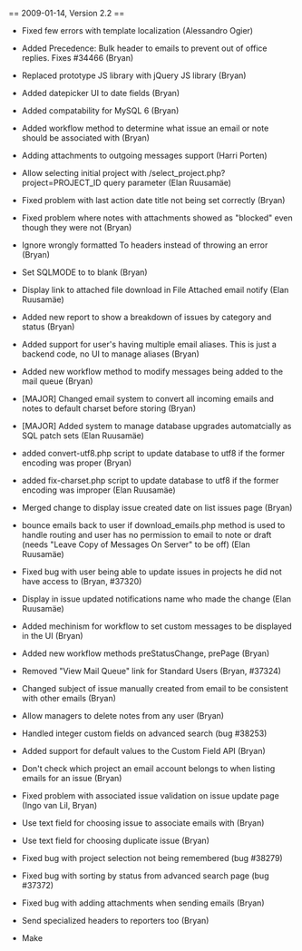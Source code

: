 == 2009-01-14, Version 2.2 ==

-   Fixed few errors with template localization (Alessandro Ogier)
-   Added Precedence: Bulk header to emails to prevent out of office
    replies. Fixes \#34466 (Bryan)
-   Replaced prototype JS library with jQuery JS library (Bryan)
-   Added datepicker UI to date fields (Bryan)
-   Added compatability for MySQL 6 (Bryan)
-   Added workflow method to determine what issue an email or note
    should be associated with (Bryan)
-   Adding attachments to outgoing messages support (Harri Porten)
-   Allow selecting initial project with
    /select_project.php?project=PROJECT_ID query parameter (Elan
    Ruusamäe)
-   Fixed problem with last action date title not being set correctly
    (Bryan)
-   Fixed problem where notes with attachments showed as "blocked" even
    though they were not (Bryan)
-   Ignore wrongly formatted To headers instead of throwing an error
    (Bryan)
-   Set SQLMODE to to blank (Bryan)
-   Display link to attached file download in File Attached email notify
    (Elan Ruusamäe)
-   Added new report to show a breakdown of issues by category and
    status (Bryan)
-   Added support for user's having multiple email aliases. This is just
    a backend code, no UI to manage aliases (Bryan)
-   Added new workflow method to modify messages being added to the mail
    queue (Bryan)
-   [MAJOR] Changed email system to convert all incoming emails and
    notes to default charset before storing (Bryan)
-   [MAJOR] Added system to manage database upgrades automatcially as
    SQL patch sets (Elan Ruusamäe)
-   added convert-utf8.php script to update database to utf8 if the
    former encoding was proper (Bryan)
-   added fix-charset.php script to update database to utf8 if the
    former encoding was improper (Elan Ruusamäe)
-   Merged change to display issue created date on list issues page
    (Bryan)
-   bounce emails back to user if download_emails.php method is used to
    handle routing and user has no permission to email to note or draft
    (needs "Leave Copy of Messages On Server" to be off) (Elan Ruusamäe)
-   Fixed bug with user being able to update issues in projects he did
    not have access to (Bryan, \#37320)
-   Display in issue updated notifications name who made the change
    (Elan Ruusamäe)
-   Added mechinism for workflow to set custom messages to be displayed
    in the UI (Bryan)
-   Added new workflow methods preStatusChange, prePage (Bryan)
-   Removed "View Mail Queue" link for Standard Users (Bryan, \#37324)
-   Changed subject of issue manually created from email to be
    consistent with other emails (Bryan)
-   Allow managers to delete notes from any user (Bryan)
-   Handled integer custom fields on advanced search (bug \#38253)
-   Added support for default values to the Custom Field API (Bryan)
-   Don't check which project an email account belongs to when listing
    emails for an issue (Bryan)
-   Fixed problem with associated issue validation on issue update page
    (Ingo van Lil, Bryan)
-   Use text field for choosing issue to associate emails with (Bryan)
-   Use text field for choosing duplicate issue (Bryan)
-   Fixed bug with project selection not being remembered (bug \#38279)
-   Fixed bug with sorting by status from advanced search page (bug
    \#37372)
-   Fixed bug with adding attachments when sending emails (Bryan)
-   Send specialized headers to reporters too (Bryan)
-   Make
    <title markdown="1">
    more informative in view.php pages (Elan Ruusamäe)

-   Fix compatibility with PEAR Date 1.5.0, displaying times in wrong
    time (Elan Ruusamäe)
-   Added pt_BR translation (Georger Araujo)
-   Added workflow method to control which notification options are set
    (Bryan)
-   Updated jquery ui.datepicker.js to 1.5.2 (Elan Ruusamäe)
-   Added scm_log_url to SCM and handle ADDED and REMOVED actions for
    checkins (Elan Ruusamäe)
-   Changed logic to allow users without access to the project to be
    CC'd on emails (Bryan Alsdorf)
-   Updated datepicker to RC version to solve problem with the day of
    DST switch being displayed twice (Bryan Alsdorf)
-   Allow users to login using email aliases (Bryan Alsdorf)
-   Made week start day configurable from preferences for datepicker
    (Elan Ruusamäe)
-   Let custom field size for multiple selection be items count but not
    more than 10 (Elan Ruusamäe)
-   Fixed bug with encoding addresses with special characters when
    sending emails (Bryan)
-   Fixed grp_id error on the manage users page after editing a user
    (Kirk Brown)
-   Added workflow method to control if new To/Cc addresses are auto
    added to notification list (Bryan)
-   Prevent PHP error with IRC bot when trying to fetch channels for a
    project with no channels defined (Bryan)
-   Added more informative to close issue page explaining the difference
    between Internal / All notification options (Bryan)
-   Fixed bug with custom field report display keys instead of values
    (Bryan, Elan Ruusamäe)

2008-01-09, Version 2.1.1 {#version-2.1.1}
-------------------------

-   Added missing PEAR classes for Text_Diff (Elan Ruusamäe)
-   Fix unwanted breakage of PHP 4.x compatability (Elan Ruusamäe)
-   Include JavaScript files client side, not from Smarty. Fixes \#32619
    (Elan Ruusamäe)
-   Avoid redefine error of APP_GETTEXT_MODE constant in language
    class (Elan Ruusamäe)
-   Added 'Category' to workload by date range report (Bryan)
-   Update php-gettext wrapper to support switching locales on same page
    (Elan Ruusamäe)
-   Update php-gettext to find LC_MESSAGES from various dirs like glibc
    function does (Elan Ruusamäe)

2007-11-20, Version 2.1 {#version-2.1}
-----------------------

-   Fixed error with DB error when removing assignees from issue
    assignment list (Bryan)
-   Rewritten error handling to create less smaller error reports (Elan
    Ruusamäe)
-   Make issue associated list as text field (Bryan, Elan Ruusamäe)
-   Implementing per project "mail aliases" (Alessandro Ogier, Elan
    Ruusamäe)
-   Rollback file upload if there was an error instead of creating
    lingering attachments (Elan Ruusamäe)
-   Made timetracking window input more convenient (Elan Ruusamäe)
-   Display email addresses to whom email was sent when issue was
    updated (Elan Ruusamäe)
-   Remove unnecessary array_map that breaks UTF-8 encoding in charts
    legend (Grzegorz 'Dzikus' Sterniczuk)
-   Propagate errors from invalid to header and ignore it in emails
    listing page (Elan Ruusamäe)
-   Add "Show Times spent on issue" to weekly report page (Elan
    Ruusamäe, Raul Raat)
-   Fixed bug with viewers updating preferences (Bryan)
-   Improved Weekly Reports output possibilities (Raul Raat)
-   Added more information to Workflow::shouldEmailAddress (Bryan)
-   Fixed bug with adding warning message to base64 encoded email
    (Bryan)
-   Added "Recipients" to view email and view note page (Bryan)
-   Added seperate columns for different custom field datatypes (Bryan)
-   Display database error in text mode when invoked from cron (Elan
    Ruusamäe, Raul Raat)
-   Hide issue stats from reporters when "Segregate Reporters" is
    enabled (Bryan)
-   Fixed bug with lookup layer on edit notification list (Bryan)
-   Fixed bug with reminders when no recipients are found (Bryan)
-   Fixed bug with emails downloaded from mail server only being sent to
    issue assignee (Bryan)
-   Added support level to list issues page (Bryan)
-   Fixed conditional statements involving roles and localization
    (Bryan)
-   Update add time tracking window so that change of start time changes
    the end time (Raul Raat)
-   Don't hide Total Time Spent: when hiding time tracking block in
    issue details page (Raul Raat)
-   Added ability to control if a custom fields is required and
    validation options from backend (Bryan)
-   Added option to include custom fields on close issue page (Bryan)
-   Added more parameters to Customer::notifyIssueClosed() (Bryan)
-   Call Workflow::getAdditionalEmailAddresses() when notifying an issue
    has been updated (Bryan)
-   Add extra parameter to Workflow::getAdditionalEmailAddresses() to
    allow issue diffs to be passed (Bryan)
-   Fixed bug with not encoding [ and ] in address strings (Bryan)
-   Changed roles needed to move issues between projects (Bryan)
-   Added option to hide closed issues on stats page (CmputrAce)
-   Make variable available for workflow to be able to detect whether
    the email created new issue (Elan Ruusamäe)
-   Added support for inactive options to Custom field backends (Bryan)
-   Fixed bug with saving routed email (Bryan)
-   Added workflow method to control if email addresses are
    automatically added to the notification list (Bryan)
-   Fixed bug with blocked emails adding sender to the notification list
    (Bryan)
-   Changed customer API to support multiple contracts (Bryan)
-   Fixed bug with closed issue notification going out even when it
    shouldn't have (Bryan)
-   Prevent users of being notified if they assign an issue to
    themselves (Bryan)
-   Updated Smarty and PEAR packages to latest versions (Elan Ruusamäe)
-   Fixed tab order of custom fields (Bryan)
-   Fixed bug with expandable tables (Bryan)

2007-04-12, Version 2.0 {#version-2.0}
-----------------------

-   Fixed bug with user recieving an update email when they updated the
    issue (Bryan)
-   Fixed bug with inserting attachment from email with an apostrophe in
    the email name (Bryan)
-   Changed support_email table to not truncate long to and cc lists
    (Bryan)
-   Changed status graph colors to actually match the status colors
    (Bryan)
-   Fixed bug with downloading notes multiple times (Bryan)
-   Automatically add sender of email to authorized repliers list when
    auto creating an issue (Bryan)
-   Refresh parent window when closing notification popup (Bug \#20020)
    (Bryan)
-   Changed Eventum to honor default notification options when adding an
    address from an email (Bryan)
-   Fixed bug with special "bullet" character when submitting an issue
    (Bryan)
-   Added new 'Estimated Development Time' report (Bryan)
-   Fixed bug that allowed reporter to change the status when sending an
    email (Bryan)
-   Fixed bug with closing an issue while switching projects in another
    window (Bryan)
-   Fixed PHP error on associate email page (Bryan, Rusty Nejdl)
-   Changed Advanced Search to allow reporters to access it (Bryan)
-   Added X-Eventum-Assignee header to emails (Bryan)
-   Fixed bug with date fields on advanced search page not showing
    correctly (Bryan)
-   Fixed bug with message body not being displayed when Content-Type is
    missing (Bryan)
-   Fixed PHP warning in customer backend (Bryan)
-   Fixed bug caused by whitespace at start of email address (Elan
    Ruusamäe)
-   Fixed bug with wrong users being displayed on close issue page
    (Bryan)
-   Changed quick filter form to be fixed width to avoid rendering
    problems in Firefox (Bryan)
-   Fixed bug with error when sending emails creating infinite loops
    (Bryan)
-   Fixed bug with special "dash" character when submitting an issue
    (Bryan)
-   Fixed problem with rss feeds searching by custom fields (Bryan)
-   Worked on removing instances of call time pass by reference (Bryan)
-   Fixed bug with subject based routing with special characters (Bryan,
    Thanks to Frank Tilmans)
-   Fixed bug with saving mail queue log (Bryan, Thanks to Peter van den
    Heuvel)
-   Fixed bug with email bounces causing infinite mail loop when auto
    creating issues (Bryan)
-   Added workflow method to be called before email is downloaded
    (Bryan)
-   Added "Open Issues By Reporter" report (Bryan)
-   Fixed bug with UTF8 characters on graphs (Bryan)
-   Send emails with charset specified in config (Bug \#17267) (Bryan)
-   Added link from reporter to show all issues reported by that user
    (Bryan)
-   Correctly show changes to issue private status in history (Bryan)
-   Set last response date if sending an email from a user with a role
    of Standard User or above (Bryan)
-   Added --separate-closed argument to Eventum CLI weekly-report
    command (Elan Ruusamäe)
-   Removed double emails decoding bug (Bryan)
-   Fix corruption of SCM commits messages of certain commit messages
    (Elan Ruusamäe)
-   Allow SCM commit messages contain multiple issue IDs (Elan Ruusamäe)
-   Add "Add signature" feature to issue close page (Elan Ruusamäe)
-   Customize list page sorting order per column type (Elan Ruusamäe)
-   Added note_id to handleNewNote workflow method (Elan Ruusamäe)
-   Detect and log corrupted MIME emails (Elan Ruusamäe)
-   Show attached xml files inline (Elan Ruusamäe)
-   Improved time tracking output to show also hours and days (Elan
    Ruusamäe)
-   Changed view issue page to be more compact (Eliot Blennerhassett,
    Elan Ruusamäe)
-   Rewritten SCM configuration which allows simple way of using https
    scheme (Elan Ruusamäe)
-   Speedup SCM commits that are not associated with Eventum issue (Elan
    Ruusamäe)
-   Optimized regex and memory usage (Elan Ruusamäe)
-   Change permissions to allow Administrators to delete attachments
    from any users (Bryan)
-   Remove "Remember Login" checkbox since it is confusing and
    mislabeled (Bryan)
-   Fixed bug with custom fields report showing data across projects
    (Bryan)
-   Fixed bug with Custom Fields with a type of date (Dave Greco)
-   Dislay all recipients for emails in issue details screen (Elan
    Ruusamäe)
-   Fixed bug with attachments breaking with magic_quotes_sybase = On
    (Dave Greco)
-   Fixed stylesheet bugs (Dave Greco)
-   Automatically add addresses on to/cc list to notification list when
    auto creating a new issue (Bryan)
-   Change weekly report to be project specific (Bryan)
-   Added warning message when closing issue from update issue page
    (Bryan)
-   Added Ignore Issue Status Changes to weekly report window (Elan
    Ruusamäe)
-   Update Eventum core code to handle PHP configurations without old
    style of globals (Elan Ruusamäe)
-   Update JPGraph to handle PHP configurations without old style of
    globals (Bryan)
-   Fixed bug with not setting the issue ID in the subject of emails
    sent to users not on the notification list (Bryan)
-   Allow IRC bot to join server with username/password optionally.
    (Elan Ruusamäe)
-   Set system user to always have a role of administrator (Bryan)
-   Fixed bug with displaying note sequence (Bryan)
-   Fixed bug with extracting attachments (Bryan)
-   Added Finnish translation (Jyrki Heinonen)
-   Fixed bug attachment history entry not being added due variable
    overwrite (Elan Ruusamäe)
-   Fixed detection in process_{svn,cvs}_commits whether there was
    issue id specified in commit message (Elan Ruusamäe)
-   Order weekly report by Issue ID (Bryan)

31 Mar 2006, Version 1.7.1 {#mar-2006-version-1.7.1}
--------------------------

-   Fixed bug with Workflow::handleAssignmentChange() being called too
    often (Bryan)
-   Fixed bug that allowed unassigned issues even if "Allow unassigned
    issues" is set to no (Bryan)
-   Added information on what community users should do to contribute
    code to the Eventum project (João)
-   Fixed bug that tried to set status to "Assigned" when an issue was
    created with assignees (Bug \#16165) (Bryan)
-   Fixed bug with sorting by last action date with MySQL 5 (Bryan)
-   Fixed bug with workflow API when updating custom fields (Bryan)
-   Changed issue ID field to automatically strip non numeric characters
    when looking up issue (Bryan)
-   Fixed bug that was causing too many redirects (Bryan)
-   Added X-Eventum-Category special header (Bryan)
-   Added workflow method to check if a user can email an issue (Bryan)
-   Fixed bug where statuses were not restricted on view issue page
    (Bryan)
-   Fixed bug with not encoding title on RSS feed (Bryan)
-   Added favicon (Contributed by Georger Araujo)
-   Added new constant APP_COOKIE_URL (Bryan)
-   Fixed bug with using authentication when sending mail (Bryan)
-   Fixed bug with empty reply-to headers causing mail to be associated
    with the wrong issue (Bryan)
-   When creating a new issue from an email, add the senders to the
    authorized repliers list (Bryan)
-   Added option to send closing comments to all users (Bryan)
-   Fixed bug with custom date fields on anonymous report form (Bug
    \#17166) (Bryan)
-   Added new special header 'X-Eventum-Project' (Bryan)
-   Added workflow method for when a user is added to the Authorized
    repliers list (Bryan)
-   Added feature to allow sorting by custom fields (Bryan)
-   Added full path to reports link (Bug \#17551) (Bryan)
-   Fixed bug with searching on custom date fields (Bryan)
-   Changed naming format of saved routed emails/notes/drafts to be
    easier to read (Bryan)
-   Fixed bug with issues not being created when using elipsis in issue
    description using Internet Explorer (Bryan)
-   Fixed bug with notification email showing wrong status when sending
    a note (Bryan)
-   Fixed bug with searching by keyword on email page (Bryan)
-   Fixed bug with showing old project name when auto switching projects
    (Bryan)
-   Added ability to use different hashing method for passwords (Bryan)
-   Allow issue auto creation to work with subject based routing (Bryan)
-   Fixed subject based routing to work across multiple projects (Bryan)
-   Fixed page refreshes to use the relative URL instead of the absolute
    URL (Bryan)
-   Fixed subject encoding in mail queue (Elan Ruusamäe)
-   Truncate issue list in issue lookup to 70 characters (Elan Ruusamäe)
-   Changed recent activity report to open issue links in blank windows
    (Elan Ruusamäe)
-   Changed file upload window to not automatically close if there was
    an error uploading the file (Elan Ruusamäe)
-   Changed templates to display 'Add Email/Note/Draft/etc' button, even
    when section is collapsed (Elan Ruusamäe)
-   Fixed bug that prevented "Record Time Worked" section from being
    displayed (Elan Ruusamäe)
-   Changed mail handling routines to be case insensitive (Elan
    Ruusamäe)
-   Changed link filters to match more links and email addresses (Elan
    Ruusamäe)

29 Dec 2005, Version 1.7.0 {#dec-2005-version-1.7.0}
--------------------------

-   Added feature to support custom fields with dynamic option lists
    (Bryan)
-   Fixed bug with highlight quoted replies plugin with handling line
    seperators (Bryan, Elan Ruusamäe)
-   Fixed bug with displaying values from multiple option custom fields
    (Bug \#12494) (Bryan)
-   Added feature to allow custom fields to store date values (Bryan)
-   Added URL parameter to specify the project to switch to when loading
    a page (Bryan)
-   Added constants to allow default user preferences to be configured
    (Bryan)
-   Fixed bug with error checking on anonymous report form (Bryan)
-   Changed Authorization code to redirect using 'Location' header for
    all servers except IIS (Bug \#13051) (Bryan)
-   Changed FAQ screen to use created date when last updated date is
    empty (Bryan)
-   Changed associate note feature to not change subject when
    associating with an issue (Bryan)
-   Fixed bug with updating priorities (Bryan)
-   Fixed bug with parsing multiple or invalid email addresses (Bryan)
-   Fixed the SCM checkin code to properly update the last action date
    field for an issue (João)
-   Fixed a problem with the IRC bot that would prevent it from working
    under PHP5 (João)
-   Fixed a bug in which inactive users would still show up when sending
    emails and choosing Cc: recipients (João)
-   Added a workaround to a Windows-only Time zone related bug that
    would trigger a crash in Apache in certain circumstances (João)
-   Fixed bug with expandable tables on recent activity report (Bryan)
-   Fixed bug on custom fields report that prevent custom fields with
    backends from being displayed (Bryan)
-   Updated Eventum to be compatible with MySQL 5.0 (Bryan)
-   Added feature to add attachments from notes as internal only files
    (João)
-   Added Subject based routing (Bryan; special thanks to Tibor Gellert)
-   Added feature to allow recipient flags on all notes/emails sent from
    Eventum even if routing is disabled (Eliot Blennerhassett, Bryan)
-   Added feature to handle email messages that don't have a Message-ID
    header set (Bryan)
-   Added new 'Stalled Issues' report (Bryan)
-   Updated the fulltext search routine to properly use UNIONs and allow
    MySQL to use the proper indexes when searching (João)
-   Fixed bug on the RSS feed script to avoid an error condition when no
    issues could be found for a particular saved search (João)
-   Fixed bug that reset Administrators permission level (Bryan)
-   Changed list.php to use relative instead of absolute URL (Bryan)
-   Fixed bug with custom fields not showing up on new issue email from
    anonymous report form (Bryan)
-   Added new workflow method to notify additional email addresses when
    a new issue is created (Bryan)
-   Fixed bug with updating custom fields for projects with single
    quotes in there name (Bryan)
-   Added code to prevent caching of csv export page (Bryan)
-   Added priority and category to bulk update (Bryan)

19 Aug 2005, Version 1.6.1 {#aug-2005-version-1.6.1}
--------------------------

-   Fixed the installation procedure to add the INDEX privilege to the
    MySQL user (João)
-   Fixed bug with handling HTML characters in Internal FAQ entries
    (Bryan)
-   Fixed bug displaying priority in current filters (Bryan)
-   Added feature to set X-Eventum-Type header in new assignment email
    (Bryan)
-   Fixed bug that allowed users to access attachments, custom fields,
    phone calls and time tracking from issues they did not have access
    too (Bryan)
-   Added new workflow method to check if an address should be emailed
    (Bryan)
-   Fixed the issue searching routine to properly handle disabled
    fulltext search and customer integration features (João)
-   Improved the IRC Bot script to be easier to configure (João)
-   Added feature to update issue assignment, status and release for
    multiple issues at the same (Bryan)
-   Fixed labels on workload by date range graphs (Bryan)
-   Added feature to highlight quoted replies in notes and emails using
    smarty plugin from Joscha Feth (Bryan)
-   Updated the bundled XML-RPC library to the latest PEAR 1.4.0 release
    (João)

29 Jul 2005, Version 1.6.0 {#jul-2005-version-1.6.0}
--------------------------

-   Added feature to control order of custom fields (Bryan)
-   Added feature to specify custom field backend (Bryan)
-   Added feature to control which users can access specific custom
    fields (Bryan)
-   Improved fulltext search feature to include custom fields (Bryan)
-   Fixed bug with returning list of statuses in abstract workflow
    backend (Bryan)
-   Added reporter to advanced search page (Bryan)
-   Fixed the editing of news items on the administration interface
    (João)
-   Fixed possible SQL injection vulnerability on the Authentication
    class (Bug \#12254) (João)
-   Fixed the installation procedure code to properly detect MySQL
    versions and enable the fulltext search feature (João)
-   Fixed possible SQL injection vulnerabilities on the Release and
    Report classes (Bug \#12254) (João)
-   Fixed bug that caused custom field data to be deleted from all
    projects when removing a field from one project (Bryan)
-   Added the CREATE, DROP and ALTER privileges when creating a new
    MySQL user for the Eventum database (João)
-   Added feature to display which filters are active on the issue
    listing screen (Bryan)
-   Replaced JSRS library with a new httpClient library (Bryan)
-   Fixed a bug that would prevent the authorized repliers list from
    working correctly (João)
-   Changed the project switch feature so that it respects the user
    preference to auto close the popup window or not (João)
-   Added the ability to rank FAQ entries (João)
-   Added the feature to search for past releases on the advanced search
    screen (João)
-   Fixed bug that caused URLs in news item to be corrupted (Bryan)
-   Added option to choose time category when adding a time tracking
    entry from a note (Bryan)
-   Added feature to automatically set the subject of new notes (Bryan)
-   Fixed the view note window to properly display a special message
    when a note has been deleted (Bryan)
-   Added feature to display a sequenential note number in title window
    of view note page (Bryan)
-   Added feature to customize the boilerplate text of reminder alert
    messages (João)
-   Fixed the RSS feature of custom filters to behave properly under
    Microsoft IIS (João)

26 July 2005, Version 1.5.5 {#july-2005-version-1.5.5}
---------------------------

-   Fixed the issue details page to properly escape the summary of
    associated issues (Bug \#10464) (João)
-   Fixed the link activation code to properly parse and ignore certain
    words (Bug \#10263) (João)
-   Added a feature to automatically enable/disable the full-text search
    feature on the installation procedure (João)
-   Improved the installation routines to properly display the full path
    to potential missing files (João)
-   Updated Example Customer API to handle expired customers (Bryan)
-   Fixed bug that caused links in FAQ entries to be mangled (Bryan)
-   Fixed a bug on the workflow API so that it will only list backend
    files with filenames ending in .php (Elan Ruusamäe)
-   Added a check on the link filter feature to avoid double parsing for
    urls (Elan Ruusamäe)
-   Fixed bug with full-text searching under MySQL 4.1 (Bryan)
-   Fixed email routing where domain portion was not properly verified
    (Elan Ruusamäe)
-   Added Expected Resolution Date field to list issues page (Bryan)
-   Changed the recent activity report to properly escape values in
    query (Bryan)
-   Fixed issue summaries escaping on weekly report to prevent XSS (Elan
    Ruusamäe)
-   Fixed bug that that didn't mark issue as updated when adding a time
    entry (Bryan)
-   Fixed bug with CLI command 'open-issues' (Bryan)
-   Fixed the database schema file to properly set the table types to
    MyISAM (João)
-   Merged the fix for the security hole on the PEAR XML_RPC package
    (João)
-   Fixed the custom field handling code to properly escape HTML values
    (João)
-   Fixed the advanced search screen to properly save the 'authorized to
    email' / 'notification list' options (João)
-   Added a validation check to the installation screen for the sender
    address (João)
-   Changed the preferences screen to not allow customers to edit their
    personal details (João)
-   Removed references to the missing 'cst_use_fulltext' database
    field (João)
-   Fixed the auto-link feature to properly recognize URLs with pipes in
    them (Elan Ruusamäe)
-   Added a new Workflow API method to be triggered when SCM commits are
    made (Elan Ruusamäe)
-   Fixed the IRC bot to automatically re-join the channels when it
    reconnects (João, Elan Ruusamäe)
-   Improved the Workflow::handleIssueClosed API to receive all
    arguments related to an issue being closed (Elan Ruusamäe)
-   Fixed bug with spell checker (Bryan)

6 June 2005, Version 1.5.4 {#june-2005-version-1.5.4}
--------------------------

-   Fixed bug with 'reply' button having a hard coded email account ID
    (Bryan)
-   Added workflow method be to be called when adding a user to the
    notification list (Bryan)
-   Fixed bug that prevented releases scheduled for today from showing
    up (Bryan)
-   Added conditional statement to prevent PHP error if a user did not
    have any preferences set when creating new issue (Bryan)
-   Changed the code to automatically disable magic_quote_runtime to
    prevent problems from creeping up (João)
-   Changed the error handling routines to avoid sending out an email
    notification when the error is about MySQL's max_allowed_packet
    setting (João)
-   Added workaround to prevent email from iNotes from being displayed
    as one line (Bryan)
-   Fixed bug with \< and \> not showing up issue summaries on associate
    issues page (Bryan)
-   Added feature to allow reporters to be added to the authorized
    repliers list (Bryan)
-   Fixed bug with saving searches with the Rows Per Page as 'ALL'
    (Bryan)
-   Changed send forms to display notification list accurately and
    consistently (Bryan)
-   Added feature to mark last action as 'User Response' if a user with
    a level of 'Reporter' emails an issue (Bryan)
-   Added feature to allow reporters to change 'Automatically close
    confirmation popup windows' preference (Bryan)
-   Added check if 'register_argc_argv' is enabled in
    download_emails.php (Bryan)
-   Fixed bug so that 'Remember Project' checkbox is honored on the
    select project page (Bryan)
-   Added feature to automatically activate links within custom fields
    (Bryan)
-   Added ability to change status when sending notes (Bryan)
-   Added feature to display who closed the issue when sending
    notification email (Bryan)
-   Added feature to automatically change pages to main page when
    switching projects from view or update page (Bryan)
-   Fixed bug to only display FAQ entries for the currently selected
    project (Bryan)
-   Fixed a bug that would trigger a loop of errors when a database
    connection cannot be completed (Elan Ruusamäe)
-   Fixed the email removal routine to properly remove the associated
    email bodies (João)
-   Fixed the permanent email removal routine so it doen't remove the
    messages from the server if the 'leave messages on server' option is
    enabled (João)
-   Added full text searching to the issue listing screen (Bryan)
-   Fixed the issue details page to properly hide the custom fields
    table if there are none to be displayed (João)
-   Fixed bug to prevent customers from accessing the email listing page
    (Bryan)
-   Fixed SQL error when auto creating issue from email with no customer
    specified (Bryan)
-   Changed the graphs on the initial screen to hide entities that don't
    have any values (João)
-   Added a feature to display the number of open/closed items on the
    stats screen (João)
-   Changed the user management screen not to allow administrators from
    changing the role of a customer user (João)
-   Fixed the notification code to use a more descriptive subject about
    an issue being created from an email (Bryan)
-   Fixed small time formatting bug that would only be triggered for
    values bigger than a day (João)

21 Apr 2005, Version 1.5.3 {#apr-2005-version-1.5.3}
--------------------------

-   Fixed bug with segregate reporters that allowed reporters to access
    issues they didn't report (Bryan)
-   Fixed problem with resetting user permissions when updating a
    project (João)
-   Fixed bug with returning number of rows on list issues page (Bryan)
-   Fixed bug with encoding certain characters in email addresses
    (Bryan)
-   Fixed bug with timezone DST information for 'Europe/Tallinn' and
    'Europe/Vilnius' timezones (Elan Ruusamäe)
-   Increased the default memory limit on the IRC bot code to prevent
    crashes (Elan Ruusamäe)
-   Improved module name readability by making module/directory name not
    wrap on the list of CVS checkins (Elan Ruusamäe)
-   Changed recent activity report to properly fix the encoding of
    sender/recipient headers (Elan Ruusamäe)
-   Added feature to automatically activate links from within attachment
    descriptions (Elan Ruusamäe)
-   Fixed bug that prevented URLs like <http://example.com/~user/> from
    being auto-linked (Elan Ruusamäe)
-   Fixed mail queue log screen to properly use the user's preferred
    timezone when displaying the queued date (Elan Ruusamäe)
-   Fixed date handling code to properly use PEAR::Date to convert
    timezones (Elan Ruusamäe)
-   Changed textarea height size to fit within the send email popup
    window (Elan Ruusamäe)
-   Changed the issue listing screen code so that sorting by status will
    use the status rank field (João)
-   Fixed code that allowed one to associate an issue to itself (João)
-   Added some extra checks to the login screen to properly report
    problems on the Eventum installation (João)
-   Added some code to properly identify closed issues when displaying
    duplicate or associated issues (João)
-   Fixed problem that prevented search options from being saved on the
    advanced search screen (Bug \#10026) (Bryan)
-   Fixed magic quote problem by auto-unescaping quotes on \$_REQUEST
    array (Bug \#9915) (Bryan)

15 Apr 2005, Version 1.5.2 {#apr-2005-version-1.5.2}
--------------------------

-   Fixed the note viewing screen to prevent users with permission
    levels lower than "Standard User" from displaying notes (Bug \#9134)
    (João)
-   Fixed the time tracking remove routine to check if the person
    removing the entry is really its owner (Bug \#9137) (João)
-   Fixed the issue assignment feature of the listing screen to work
    again (João)
-   Fixed bug that was causing php error when removing all assigned
    users from an issue (Bryan)
-   Fixed bug with searching by date range on recent activity report
    (Bryan)
-   Removed update issue confirmation dialog for users with a role of
    developer or above (Bryan)
-   Fixed JS error on close issue page (Bryan)
-   Fixed bug in example customer API (Bryan)
-   Fixed bug with 'My Assignments' not remembering sort order (Bryan)
-   Fixed bug \#9181: Edit Notification List doesn't select address to
    edit (Bryan)
-   Added feature to allow issue/note/draft routing to use normal email
    accounts instead of specialized setup (Bryan)
-   Changed statuses to always be sorted by rank (Bryan)
-   Fixed bug with array_merge() on manage users page (Bryan)
-   Fixed bug with not being able to un-assign inactive users from
    issues (Bryan)
-   Added more thorough input checking to prevent possible SQL Injection
    attacks (Bryan)
-   Fixed Misc::activateLinks() method to handle links with tildes (Elan
    Ruusamäe)
-   Fixed potential SQL injection vulnerabilities (Bryan)
-   Fixed email handling code to properly strip CC and BCC headers from
    outgoing emails to avoid sending duplicate messages (Bryan)
-   Added feature to list issues on Custom Fields report (Bryan)
-   Added To and From columns to phone support listing (Bryan)
-   Fixed estimated dev time showing up as minutes instead of hours on
    notification email (Bryan)
-   Fixed a bug that was preventing an email from being converted to an
    issue even when it isn't from a known customer (João)
-   Added extra order by clauses to make sure results are returned the
    same way every time (Bryan)
-   Added feature to display project name in IRC notice if multiple
    projects are broadcasting in the same channel (Bryan)
-   Fixed bug that caused notification to be sent to user who updated
    issue (Bryan)
-   Fixed bug that prevented multiple select custom fields to have
    values cleared (Bug \#9853) (Bryan)
-   Changed issue listing screen show/hide links to be displayed in
    Opera/Safari (Elan Ruusamäe)
-   Fixed dynCalendar so it works in Opera (Elan Ruusamäe)
-   Added issue description to RSS feed as well as other minor fixes
    (Elan Ruusamäe)
-   Fixed bug with transferring non-ASCII data over xmlrpc (Elan
    Ruusamäe)
-   Fixed bug on the issue listing screen that would not add the
    assignee to the notification list (João)
-   Added feature to clear closed date and resolution when re-opening
    issues (Bryan)
-   Added feature to honor default notification options (Bryan)
-   Added feature to display different auto created email for users that
    don't have accounts (Bryan)
-   Added extra check to the installation procedure to properly check
    for session support (João)
-   Fixed bug that caused the wrong timezone short name on daylight
    savings time to be displayed (João)
-   Fixed bug that prevented SMTP authentication from working in a few
    special cases (João)
-   Fixed problem that was triggering Internet Explorer's warning
    message about switching from secure to insecure mode on the
    reporting system (João)
-   Added feature to automatically set the project lead user as a
    manager for that project (João)
-   Fixed bug that caused release changes not to show up in update email
    (Bryan)
-   Added feature so route emails script can now figure out what email
    account to use automatically (Bryan)

11 Mar 2005, Version 1.5.1 {#mar-2005-version-1.5.1}
--------------------------

-   Fixed bug in which associating an email to a new issue with a
    quotation mark on the subject would break the summary input tag
    (João)
-   Avoid displaying PHP warnings when running Eventum under safe_mode
    (João)
-   Fixed the mail queue processing code that was referencing a missing
    method name (João)
-   Added feature to replace special characters Microsoft Word uses for
    double and single quotes with normal characters when creating an
    issue (Bryan)
-   Added feature to allow emails to be moved between accounts (Bryan)
-   Added some form validation to the custom field report (João)
-   Changed the attachment handling code to handle certain attachment
    types better (Bryan)
-   Changed the issue/email listing screens to save their search related
    information in the database, instead of in cookies (João)
-   Added indexes to a few columns (Bug \#7676) (Bryan)
-   Added some code to prevent people from creating an internal FAQ
    entry without selecting the project first (João)
-   Added feature to allow download_emails script to be called via the
    web (Bryan)
-   Fixed the issue update code to properly subscribe new assignees to
    the notification list (João)
-   Changed the behavior of the view issue screen to automatically hide
    tables without any data (João)
-   Fixed some caching problems that might be triggered when customizing
    the columns to be displayed at a project level (João)
-   Fixed the report form so that it dynamically focus the correct field
    depending on what form fields are hidden (João)
-   Changed the view email screen to set the page character set to
    whatever is set on the underlying email content (Elan Ruusamäe)
-   Added Estimated Dev time field to list issues page, view issue page
    and update page (Dustin Sias)
-   Added Percent complete field (Dustin Sias)
-   Changed javascript confirmation when updating an issue to not be
    displayed if no emails accounts exist yet (Bryan)
-   Fixed bug that allowed any authenticated user to assign any issue to
    any user (Bug \#9097) (Bryan)
-   Changed history of changes screen to properly decode
    quoted-printable subject (Elan Ruusamäe)
-   Changed the expandable cell feature to also automatically activate
    links (Elan Ruusamäe)
-   Changed the error handling routines to save an error log with more
    detailed information (João)
-   Fixed bug that would prevent users from downloading files because of
    encoded content-type headers (João)

01 Mar 2005, Version 1.5 {#mar-2005-version-1.5}
------------------------

-   Fixed bug with looking up addresses not working when replying to
    email (Bryan)
-   Fixed bug with APP_TITLE not being displayed in issue auto created
    messages (Bryan)
-   Fixed Clock-In / Clock-Out link on non-base directories (João)
-   Fixed the mail queue handling code to prevent displaying a PHP
    warning (João)
-   Fixed a problem on the example customer backend that was triggering
    a DB error (João)
-   Added missing function to Abstract_Workflow_Backend class (Bryan)
-   Display the current textarea value when trying to update the custom
    fields (João)
-   Issue assignment emails now go out from project email address
    (Bryan)
-   Back button on mail queue log page uses app_base_url now (Bryan)
-   Users can now have seperate roles per project (Bryan)
-   Added option to hide priority and file field on create issue page
    (Bryan)
-   Drafts are now never deleted (Bryan)
-   Issues Descriptions are now collapsible (Bryan)
-   Added \#s to drafts, notes, phone calls, emails and time tracking
    entries (Bryan)
-   Weekly report excludes notification and authorized replier actions
    (Bryan)
-   Upgraded recent activity report to handle emails, notes, drafts and
    time tracking entries (Bryan)
-   If text file is \> 5K force download instead of displaying (Bryan)
-   Add confirmation if you do not redeem incidents when closing an
    issue (Bryan)
-   Fixed tab order on new issue form (Bryan)
-   Add attachments to new issue notification (Bryan)
-   Remove certain CC addresses from incoming emails (Bryan)
-   Added IRC bot restart script (Bryan)
-   Fixed SQL error with advanced search (Bryan)
-   Fixed bug with link filters (Bryan)
-   Added option to add time tracking entry from close issue page
    (Bryan)
-   Fixed typo in JS confirmation when sending an email (Bryan)
-   Added option to let reporters only view issues they reported (Bryan)
-   Forced timezone library to realize all dates in Eventum are stored
    as GMT (Bryan)
-   Added option to mark issues as private (Bryan)
-   Fixed bug with remembering the row count on the 'My Assignment' link
    (Bryan)
-   Fixed bug that caused multiple blank file upload fields to appear
    (Bryan)
-   Fixed bug that prevented the edit custom fields window from
    automatically closing (Bryan)
-   Remove 'Return-Path' header from messages added to the mail queue
    (Bryan)
-   Added option to display reporter to list issues page (Bryan)
-   Added the feature to always allow the issue reporter to send emails
    (Bryan)
-   Changed attachment handling to work with inline attachments (Bryan)
-   Apply encoding fixes in more places (Elan Ruusamäe)
-   Fixed the CVS integration code to silence console errors when adding
    a new directory (Elan Ruusamäe)
-   Fixed the email download code to release the lock if there is an
    error connecting to the mail server (Bryan)
-   Added workload by date range report (Bryan)
-   Added missing "scm_checkin_associated" history type (João)
-   Fixed bug on CVS integration script that was not encoding the URL
    arguments (João)
-   Added the ability to rank custom priorities (João)
-   Fixed bug when sorting by category (Bryan)
-   Added specialized headers to outgoing emails (Bryan)
-   Added new CLI command 'takeIssue' (Bryan)
-   Added reminders and ability to sort to recent activity report
    (Bryan)
-   Added feature to prevent time tracking categories 'Email Discussion'
    and 'Telephone Discussion' from being removed (Bryan)
-   When changing status with 'Change Status' select box, send out
    notification message (Bryan)
-   Fixed the CVS commit handling regular expression to properly match
    "issue" or "bug" followed by a number (Elan Ruusamäe)
-   Fixed the monitor code to properly escape the dash when searching
    for the IRC bot pid (Elan Ruusamäe)

04 Jan 2005, Version 1.4 {#jan-2005-version-1.4}
------------------------

-   Fixed the notification code to properly handle the condition in
    which the recipient type flag is empty (João)
-   Fixed the MIME handling code to support inline attachments (João)
-   Fixed some of the navigation links so they show up for the Reporter
    permission level users (João)
-   Fixed bug where developer role could not see which issues were
    quarantined from the list issues page (Bryan)
-   Changed the mail queue code to properly add a Date: header to
    outgoing emails (João)
-   Renamed the Profile page to Stats (João)
-   Fixed the issue quarantine code so that when its status is changed
    it will now save a history entry about it (João)
-   Changed the lookup field javascript code to search for keywords in
    the middle of the words instead of just at the beginning of them
    (João)
-   Improved the error handling routine to also include the browser
    information (João)
-   Fixed the email routing interface to allow 'issue+1@example.com' as
    a valid address (João)
-   Changed the session code as to prevent it from messing up the
    browser cache (João)
-   Removed the Lock/Unlock issue feature since it wasn't really
    restricting anything (João)
-   Added 'Link Filters' so text matching a regular expression could be
    linked to other systems (Bryan)
-   If select box only has one valid option it will be selected
    automatically (Bryan)
-   Popups to choose associated issues now has option to choose issue by
    ID (Bryan)
-   Added a prompt message to confirm the closing of the email window
    (Bryan)
-   Changed reminder system to allow date fields to be compared with
    other date fields (Bryan)
-   Changed IRC notification system to not always be tied to a specific
    issue (Bryan)
-   Workflow: When a new email is recieved, the handleNewEmail method is
    always called. Previously the method was only called if the email
    was associated with an issue. (Bryan)
-   Fixed bug that generated error when changing priority (Bryan)
-   Added option to list custom fields on list issues page (Bryan)
-   Fixed 'Issues by Release' link to actually only list issues from the
    correct release (Bryan)
-   Added option to force reminders to not count weekends when
    performing date calculations (Bryan)
-   Made certain popups resizable (Bryan)
-   Fixed bug with outdated information being emailed to a user when a
    new project is assigned to them (Bryan)
-   If customer integration is not enabled, don't mention customers in
    warning message (Bryan)
-   Workflow: Added workflow method to restrict what statuses can be set
    for a specific issue (Bryan)
-   Updated PEAR Net_UserAgent_Detect class to be compatible with PHP5
    (Bryan)
-   Added ability to dynamically control which columns are displayed on
    issue listing screen (Bryan)
-   Added the 'Release' field to the advanced search page (Bryan)
-   Added email configuration form to installation screen (Bryan)
-   Fixed the custom field code to properly display the current value of
    a textarea-field when trying to update their information (João)
-   Updated the custom field handling code in the anonymous report form
    (João)
-   Automatically redirect to the second step of the anonymous report
    form if there is just one project to select (João)
-   Added code to respect the allow-unassigned-issues feature in the
    anonymous report form (João)
-   Rewrote the CVS integration script in PHP (João)
-   Moved the file upload form to a popup window (João)
-   Changed the template code to allow popup windows to be resized
    (João)
-   Fixed the installation screen to properly display a warning if the
    IMAP extension is not enabled (João)
-   Added some documentation about some of the management screens (João)
-   Moved the log files into a separate directory (João)
-   Rewrote the locking mechanism for most of the interactive scripts
    (João)
-   Fixed the phone entry window to automatically close after submitting
    the form (João)
-   Added the ability to create custom filters for "un-assigned" issues
    and issues assigned to "myself or un-assigned" (João)
-   Fixed bug that was causing a SQL error when deleting projects if no
    email accounts were associated with it (Bryan)
-   Added 'Recent Activity Report' to show phone calls added recently
    (Bryan)
-   Fixed bug with phone call entry not defaulting to current local time
    (Bryan)
-   Fixed bug with reminder system where expired contracts were not
    being excluded (Bryan)
-   Added option to search by events in past X hours on advanced search
    page (Bryan)
-   Added support for multiple incident types (Bryan)
-   Following a direct link to an issue will no longer prompt for a
    project when you login (Bryan)
-   Automatically switch projects if viewing an issue in a project other
    then the currently selected one (Bryan)
-   Added default charset of 'ISO-8859-1' (Bryan)
-   Inline file attachments (such as images) now have filename set
    (Bryan)

15 Sep 2004, Version 1.3.1 {#sep-2004-version-1.3.1}
--------------------------

-   Added the missing maq_iss_id and maq_subject columns to the
    mail_queue table schema (João)
-   Fixed a database schema upgrade bug that tried to do "default '0'"
    in a auto_increment field (João)
-   Added a missing named anchor in the example backend customer
    information template (João)
-   Fixed the create issue form priority drop-down box to default to
    'Please choose a priority' (João)
-   Added the support for a non-standard MySQL port (João)
-   Changed the issue reply window to have a unique name so one can
    reply to multiple issues at once (João)
-   Fixed the FAQ and News modules to automatically activate links when
    displaying the content (João)
-   Added the ability to sort by the Last Action Date column in saved
    searches (João)
-   Added an initial set of commands to the IRC bot: !help; !auth;
    !clock; !list-clocked-in and !list-quarantined (João)

10 Sep 2004, Version 1.3 {#sep-2004-version-1.3}
------------------------

-   Customer integration API (João, Bryan)
-   Custom Workflow API (Bryan)
-   Made canned email responses be customizable in a per-project basis
    (João)
-   Made priorities be customizable in a per-project basis (João)
-   Fixed the SQL schema to avoid the mystic "Invalid default value for
    'sta_id'" error message when installing the application (João)
-   Automatically add a slash in the end of the installation path to
    avoid configuration problems (João)
-   Fixed bug in custom field report when not graphing all options.
    (Bryan)
-   Forced order of graph bars on custom field report to match order
    options are listed in the select box. (Bryan)
-   Added customer stats report. (Bryan)
-   Added ability to specify which fields should be displayed on the
    issue creation form. (Bryan)
-   Fixed the "Forgot My Password" code to check for null results (Clay
    Loveless)
-   Improved the form validation of the email account form (Clay
    Loveless)
-   Fixed a bug that was preventing history entries to be created about
    an assignment from an issue automatically created from an email
    (Clay Loveless, João)
-   Added support for "date field is NULL" type search (João)
-   Added the ability to create global custom filters (João)
-   Displaying the history of reminder actions triggered for a specific
    issue (João)
-   Added time tracking shortcuts to the note and draft popups (João)
-   Added a feature to display the assignment information for an issue
    when doing IRC notifications (João)
-   Added a new option to silently associate an email with an existing
    issue (João)
-   Clear out any email listing screen search parameters when switching
    the currently selected project (João)
-   Added shortcuts for the list-files and get-file CLI commands (João)
-   Added a feature to include the backtrace of an error if we have
    access to the debug_backtrace() function (João)
-   Added note to remind people to protect their setup directories after
    installation (João)
-   Removed the "default notification options" feature. Too complex for
    something that should be simple (João)
-   Added user preference to automatically pre-fill the email signature
    in the internal notes module (João)
-   Fixed a bug that would continualy add "[\#3333] Note: " to messages
    that already have that in the subject line (João)
-   Added a feature to save the issue/email listing screen search
    parameters in a per-project basis, so switching projects no longer
    is a problem (João)
-   Added a feature to allow a issue reminder to trigger a specific
    action and also a IRC notification (João)
-   Fixed the issue-xxxx@ code to properly ignore vacation
    auto-responder messages (João)
-   Improved the Mail_Queue class code to remove any Reply-To: values
    prior to sending the messages out (João)
-   Added some performance tweaks to a few screens (João)
-   Added a feature to hide issue resolution from interface if no
    resolutions are set (Bryan)
-   Changed CLI 'open-issues' command to use a case insensitive search
    (Bryan)
-   Added email notification for when issue assignment is changed
    (Bryan)
-   Added Group support (Bryan)
-   Display who performed the action when sending notification messages
    (Bryan)
-   Changed titled of draft window to 'Create Draft' (Bryan)
-   Added option to hide fields from users of a specific role on the
    create issue form (Bryan)
-   Added ability for issues to be 'Quarantined' when they are created
    (Bryan)
-   Added sorting on 'Last Action Date' column (Bryan, João)
-   Changed the history of changes window to dynamically hide
    internal-only actions from customer users (Bryan)
-   Fixed bug in the notification email code to properly display the
    project name in the outgoing emails (Clay Loveless)

30 Jun 2004, Version 1.2.2 {#jun-2004-version-1.2.2}
--------------------------

-   Forced cookies to always be set using APP_RELATIVE_URL to prevent
    multiple cookies from being created. (Bryan)
-   Properly handling email attachments with uppercase MIME related
    values (João)
-   Fixed the email and note routing scripts to parse MIME emails and
    fetch the appropriate message body (João)
-   When handling a routed note, add all email addresses from staff
    users from both To: and Cc: list to notification list (João)
-   Properly handle quoted-printable message bodies (João)
-   Weekly report can now be generated for any time period. (Bryan)
-   Added new Custom Field Report. (Bryan)
-   Download emails script no longer requires a mailbox name if using a
    pop3 account. (Bryan)
-   Fixed bug where values for new custom fields could not be set on
    existing issues. (Bryan)
-   When replying to an email from the web interface, set the
    In-Reply-To: header accordingly (João)
-   Added an automatic check to handle concurrency issues with the mail
    queue process script (João)
-   Phone call module now uses expandable cell to save space. (João;
    Bryan)
-   When Phone call is added, time tracking entry is also added. (João;
    Bryan)
-   Moved description to seperate table to prevent wide descriptions
    from pushing the rest of the table over. (Bryan)
-   Added security to reports to prevent users with a role lower then
    "Standard User" from accessing them. (Bryan)
-   Auto reconnect to the IRC server if the connection is lost (João)
-   Fixed cookie related problem that prevented users from logging into
    IIS based installations (João)
-   Fixed a bug that was preventing the selected list of statuses from
    being stored when creating a new project (João)

15 Jun 2004, Version 1.2.1 {#jun-2004-version-1.2.1}
--------------------------

-   Fixed the email download routine to properly handle emails without
    any issue association (João)
-   Changed the reminder email alert so it displays the current
    assignment list (João)
-   Fixed the database upgrade script to properly respect the table
    prefix chosen by the user (João)

14 Jun 2004, Version 1.2 {#jun-2004-version-1.2}
------------------------

-   SMS email address can now be set back to empty. (Bryan)
-   Fixed a problem with a duplicate key name in the history_type table
    (João)
-   Fixed a few database migration problems when upgrading from an old
    snapshot release (João)
-   Added a missing directory required in order for the IRC bot to work
    (João)
-   Added a feature to auto-create issues from downloaded emails (João)
-   Reworked the code that handles the automatic association of email
    into issues (João)
-   Added a missing directory required in order for the diff-style issue
    updated notification emails to work (João)
-   Added a usr_id field to the email table to make reporting on that
    table easier (Bryan)
-   Separated the body and full email fields from the email table into a
    separate one to improve query performance (João)
-   Added a missing reference to the 'noted_emails|notes' directories
    in the INSTALL file (João)
-   Removed 'to' field when sending emails from an issue since emails
    are sent to notification list. (Bryan)
-   Fixed a bug in which the selected date for a phone call would be
    ignored (João)

05 Jun 2004, Version 1.1 {#jun-2004-version-1.1}
------------------------

-   Initial release (João; Bryan)
